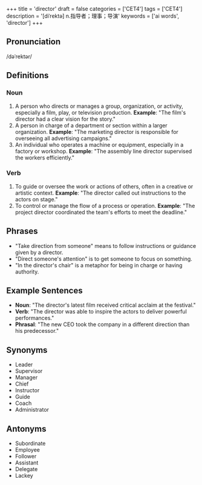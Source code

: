 +++
title = 'director'
draft = false
categories = ['CET4']
tags = ['CET4']
description = '[diˈrektə] n.指导者；理事；导演'
keywords = ['ai words', 'director']
+++

## Pronunciation
/dəˈrektər/

## Definitions
### Noun
1. A person who directs or manages a group, organization, or activity, especially a film, play, or television production. **Example**: "The film's director had a clear vision for the story."
2. A person in charge of a department or section within a larger organization. **Example**: "The marketing director is responsible for overseeing all advertising campaigns."
3. An individual who operates a machine or equipment, especially in a factory or workshop. **Example**: "The assembly line director supervised the workers efficiently."

### Verb
1. To guide or oversee the work or actions of others, often in a creative or artistic context. **Example**: "The director called out instructions to the actors on stage."
2. To control or manage the flow of a process or operation. **Example**: "The project director coordinated the team's efforts to meet the deadline."

## Phrases
- "Take direction from someone" means to follow instructions or guidance given by a director.
- "Direct someone's attention" is to get someone to focus on something.
- "In the director's chair" is a metaphor for being in charge or having authority.

## Example Sentences
- **Noun**: "The director's latest film received critical acclaim at the festival."
- **Verb**: "The director was able to inspire the actors to deliver powerful performances."
- **Phrasal**: "The new CEO took the company in a different direction than his predecessor."

## Synonyms
- Leader
- Supervisor
- Manager
- Chief
- Instructor
- Guide
- Coach
- Administrator

## Antonyms
- Subordinate
- Employee
- Follower
- Assistant
- Delegate
- Lackey
